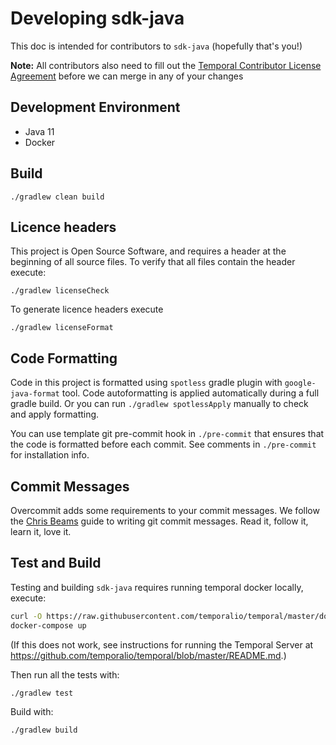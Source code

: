# Developing sdk-java

This doc is intended for contributors to `sdk-java` (hopefully that's you!)

**Note:** All contributors also need to fill out the 
[Temporal Contributor License Agreement](https://gist.github.com/samarabbas/7dcd41eb1d847e12263cc961ccfdb197) 
before we can merge in any of your changes

## Development Environment

* Java 11
* Docker

## Build

```
./gradlew clean build
```

## Licence headers

This project is Open Source Software, and requires a header at the beginning of
all source files. To verify that all files contain the header execute:

```lang=bash
./gradlew licenseCheck
```

To generate licence headers execute

```lang=bash
./gradlew licenseFormat
```

## Code Formatting

Code in this project is formatted using `spotless` gradle plugin with `google-java-format` tool.
Code autoformatting is applied automatically during a full gradle build.
Or you can run `./gradlew spotlessApply` manually to check and apply formatting.

You can use template git pre-commit hook in `./pre-commit` that ensures that the code is formatted
before each commit. See comments in `./pre-commit` for installation info.

## Commit Messages

Overcommit adds some requirements to your commit messages. We follow the
[Chris Beams](http://chris.beams.io/posts/git-commit/) guide to writing git
commit messages. Read it, follow it, learn it, love it.

## Test and Build

Testing and building `sdk-java` requires running temporal docker locally, execute:

```bash
curl -O https://raw.githubusercontent.com/temporalio/temporal/master/docker/docker-compose.yml
docker-compose up
```

(If this does not work, see instructions for running the Temporal Server at https://github.com/temporalio/temporal/blob/master/README.md.)

Then run all the tests with:

```bash
./gradlew test
```

Build with:

```bash
./gradlew build
```

